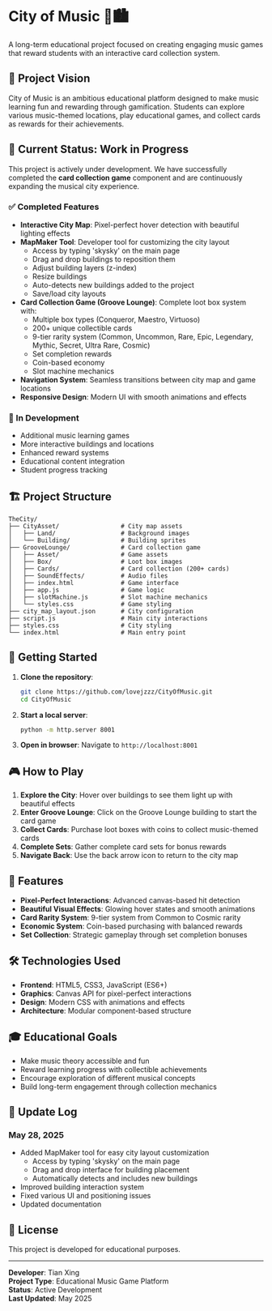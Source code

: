 # City of Music 🎵🏙️

A long-term educational project focused on creating engaging music games that reward students with an interactive card collection system.

## 🎯 Project Vision

City of Music is an ambitious educational platform designed to make music learning fun and rewarding through gamification. Students can explore various music-themed locations, play educational games, and collect cards as rewards for their achievements.

## 🚧 Current Status: Work in Progress

This project is actively under development. We have successfully completed the **card collection game** component and are continuously expanding the musical city experience.

### ✅ Completed Features

- **Interactive City Map**: Pixel-perfect hover detection with beautiful lighting effects
- **MapMaker Tool**: Developer tool for customizing the city layout
  - Access by typing 'skysky' on the main page
  - Drag and drop buildings to reposition them
  - Adjust building layers (z-index)
  - Resize buildings
  - Auto-detects new buildings added to the project
  - Save/load city layouts
- **Card Collection Game (Groove Lounge)**: Complete loot box system with:
  - Multiple box types (Conqueror, Maestro, Virtuoso)
  - 200+ unique collectible cards
  - 9-tier rarity system (Common, Uncommon, Rare, Epic, Legendary, Mythic, Secret, Ultra Rare, Cosmic)
  - Set completion rewards
  - Coin-based economy
  - Slot machine mechanics
- **Navigation System**: Seamless transitions between city map and game locations
- **Responsive Design**: Modern UI with smooth animations and effects

### 🔄 In Development

- Additional music learning games
- More interactive buildings and locations
- Enhanced reward systems
- Educational content integration
- Student progress tracking

## 🏗️ Project Structure

```
TheCity/
├── CityAsset/                 # City map assets
│   ├── Land/                  # Background images
│   └── Building/              # Building sprites
├── GrooveLounge/              # Card collection game
│   ├── Asset/                 # Game assets
│   ├── Box/                   # Loot box images
│   ├── Cards/                 # Card collection (200+ cards)
│   ├── SoundEffects/          # Audio files
│   ├── index.html             # Game interface
│   ├── app.js                 # Game logic
│   ├── slotMachine.js         # Slot machine mechanics
│   └── styles.css             # Game styling
├── city_map_layout.json       # City configuration
├── script.js                  # Main city interactions
├── styles.css                 # City styling
└── index.html                 # Main entry point
```

## 🚀 Getting Started

1. **Clone the repository**:
   ```bash
   git clone https://github.com/lovejzzz/CityOfMusic.git
   cd CityOfMusic
   ```

2. **Start a local server**:
   ```bash
   python -m http.server 8001
   ```

3. **Open in browser**:
   Navigate to `http://localhost:8001`

## 🎮 How to Play

1. **Explore the City**: Hover over buildings to see them light up with beautiful effects
2. **Enter Groove Lounge**: Click on the Groove Lounge building to start the card game
3. **Collect Cards**: Purchase loot boxes with coins to collect music-themed cards
4. **Complete Sets**: Gather complete card sets for bonus rewards
5. **Navigate Back**: Use the back arrow icon to return to the city map

## 🎨 Features

- **Pixel-Perfect Interactions**: Advanced canvas-based hit detection
- **Beautiful Visual Effects**: Glowing hover states and smooth animations
- **Card Rarity System**: 9-tier system from Common to Cosmic rarity
- **Economic System**: Coin-based purchasing with balanced rewards
- **Set Collection**: Strategic gameplay through set completion bonuses

## 🛠️ Technologies Used

- **Frontend**: HTML5, CSS3, JavaScript (ES6+)
- **Graphics**: Canvas API for pixel-perfect interactions
- **Design**: Modern CSS with animations and effects
- **Architecture**: Modular component-based structure

## 🎓 Educational Goals

- Make music theory accessible and fun
- Reward learning progress with collectible achievements
- Encourage exploration of different musical concepts
- Build long-term engagement through collection mechanics

## 📝 Update Log

### May 28, 2025
- Added MapMaker tool for easy city layout customization
  - Access by typing 'skysky' on the main page
  - Drag and drop interface for building placement
  - Automatically detects and includes new buildings
- Improved building interaction system
- Fixed various UI and positioning issues
- Updated documentation

## 📝 License

This project is developed for educational purposes.

---

**Developer**: Tian Xing  
**Project Type**: Educational Music Game Platform  
**Status**: Active Development  
**Last Updated**: May 2025

